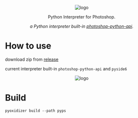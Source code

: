 <p align="center">
<img src="https://i.imgur.com/cjp1RH6.png" alt="logo">
</p>

<p align="center">Python Interpreter for Photoshop.</p>

<p align="center"><em>a Python interpreter built-in  <a href="https://github.com/loonghao/photoshop-python-api">photoshop-python-api</a>.</em></p>

# How to use
download zip from [release](https://github.com/loonghao/photoshop-python-interpreter/releases/tag/0.1.0)

current interpreter built-in `photoshop-python-api` and `pyside6`
<p align="center">
<img src="https://i.imgur.com/3wY9VvY.png" alt="logo">
</p>

# Build
```shell
pyoxidizer build --path pyps
```
